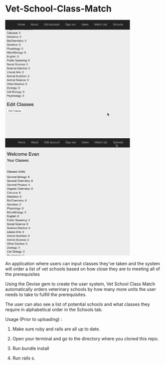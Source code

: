 # Vet-School-Class-Match

<img src="https://github.com/pkmnfreak/Vet-School-Class-Match/blob/master/Class-Match.gif" width="400">
<img src="https://github.com/pkmnfreak/Vet-School-Class-Match/blob/master/Class-Match-Schools.gif" width="400">

An application where users can input classes they've taken and the system will order a list of vet schools based on how close they are to meeting all of the prerequisites

Using the Devise gem to create the user system, Vet School Class Match automatically orders veterinary schools by how many more units the user needs to take to fulfill the prerequisites.

The user can also see a list of potential schools and what classes they require in alphabetical order in the Schools tab.

Usage (Prior to uploading) :
1. Make sure ruby and rails are all up to date.

2. Open your terminal and go to the directory where you cloned this repo.

3. Run bundle install

4. Run rails s.
